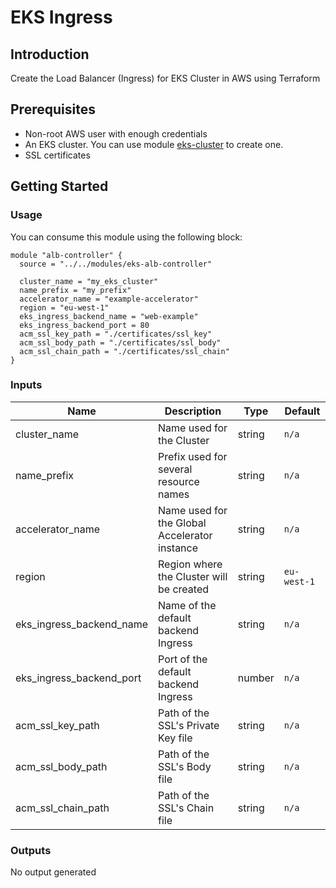 # EKS Ingress

## Introduction

Create the Load Balancer (Ingress) for EKS Cluster in AWS using Terraform

## Prerequisites

- Non-root AWS user with enough credentials
- An EKS cluster. You can use module [eks-cluster](../eks-cluster) to create one.
- SSL certificates

## Getting Started

### Usage

You can consume this module using the following block:

```
module "alb-controller" {
  source = "../../modules/eks-alb-controller"

  cluster_name = "my_eks_cluster"
  name_prefix = "my_prefix"
  accelerator_name = "example-accelerator"
  region = "eu-west-1"
  eks_ingress_backend_name = "web-example"
  eks_ingress_backend_port = 80
  acm_ssl_key_path = "./certificates/ssl_key"
  acm_ssl_body_path = "./certificates/ssl_body"
  acm_ssl_chain_path = "./certificates/ssl_chain"
}
```

### Inputs

Name                                 | Description                                           | Type     | Default  |
-------------------------------------|-------------------------------------------------------|----------|----------|
cluster_name                         | Name used for the Cluster                             | string   | `n/a`
name_prefix                          | Prefix used for several resource names                | string   | `n/a`
accelerator_name                     | Name used for the Global Accelerator instance         | string   | `n/a`
region                               | Region where the Cluster will be created              | string   | `eu-west-1`
eks_ingress_backend_name             | Name of the default backend Ingress                   | string   | `n/a`
eks_ingress_backend_port             | Port of the default backend Ingress                   | number   | `n/a`
acm_ssl_key_path                     | Path of the SSL's Private Key file                    | string   | `n/a`
acm_ssl_body_path                    | Path of the SSL's Body file                           | string   | `n/a`
acm_ssl_chain_path                   | Path of the SSL's Chain file                          | string   | `n/a`

### Outputs

No output generated
